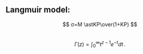 ## Langmuir model: 
$$ σ=M \astKP\over(1+KP) $$              
$$\Gamma(z) = \int_0^\infty t^{z-1}e^{-t}dt\,.$$
